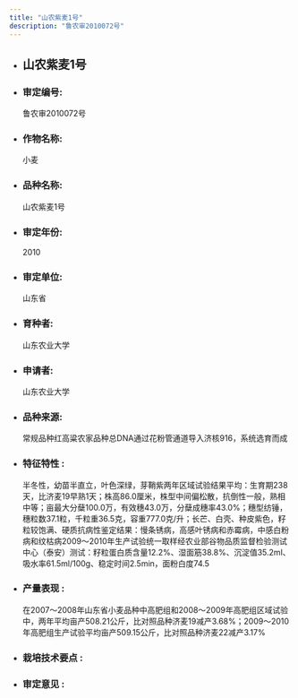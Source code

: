 ```yaml
---
title: "山农紫麦1号"
description: "鲁农审2010072号"
---
```

* ## 山农紫麦1号
* ###  审定编号:  
   鲁农审2010072号

*  ### 作物名称:  
   小麦

*   ###  品种名称: 
    山农紫麦1号

*   ### 审定年份: 
    2010

*   ### 审定单位:  
    山东省

*   ### 育种者:  
    山东农业大学

*   ### 申请者:  
    山东农业大学

*   ### 品种来源:  
    常规品种红高粱农家品种总DNA通过花粉管通道导入济核916，系统选育而成

*   ### 特征特性 : 
    半冬性，幼苗半直立，叶色深绿，芽鞘紫两年区域试验结果平均：生育期238天，比济麦19早熟1天；株高86.0厘米，株型中间偏松散，抗倒性一般，熟相中等；亩最大分蘖100.0万，有效穗43.0万，分蘖成穗率43.0%；穗型纺锤，穗粒数37.1粒，千粒重36.5克，容重777.0克/升；长芒、白壳、种皮紫色，籽粒较饱满、硬质抗病性鉴定结果：慢条锈病，高感叶锈病和赤霉病，中感白粉病和纹枯病2009～2010年生产试验统一取样经农业部谷物品质监督检验测试中心（泰安）测试：籽粒蛋白质含量12.2%、湿面筋38.8%、沉淀值35.2ml、吸水率61.5ml/100g、稳定时间2.5min，面粉白度74.5

*   ### 产量表现 : 
    在2007～2008年山东省小麦品种中高肥组和2008～2009年高肥组区域试验中，两年平均亩产508.21公斤，比对照品种济麦19减产3.68%；2009～2010年高肥组生产试验平均亩产509.15公斤，比对照品种济麦22减产3.17%

*   ### 栽培技术要点 : 
    

*   ### 审定意见 : 
    
